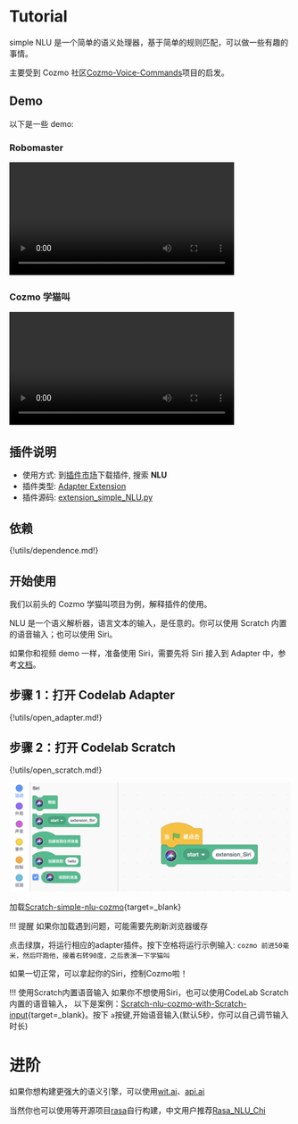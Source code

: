 # Tutorial

simple NLU 是一个简单的语义处理器，基于简单的规则匹配，可以做一些有趣的事情。

主要受到 Cozmo 社区[Cozmo-Voice-Commands](https://github.com/rizal72/Cozmo-Voice-Commands)项目的启发。

## Demo

以下是一些 demo:

### Robomaster

<video width=80% src="/video/1593410656522462.mp4" controls="controls"></video>

### Cozmo 学猫叫

<video width=80% src="/video/1593428681227193.mp4" controls="controls"></video>

## 插件说明

-   使用方式: 到[插件市场](/extension_guide/extension_market/)下载插件, 搜索 **NLU**
-   插件类型: [Adapter Extension](/dev_guide/helloworld/)
-   插件源码: [extension_simple_NLU.py](https://github.com/CodeLabClub/codelab_adapter_extensions/blob/master/extensions_v3/extension_simple_NLU.py)

## 依赖

{!utils/dependence.md!}

## 开始使用

我们以前头的 Cozmo 学猫叫项目为例，解释插件的使用。

NLU 是一个语义解析器，语言文本的输入，是任意的。你可以使用 Scratch 内置的语音输入；也可以使用 Siri。

如果你和视频 demo 一样，准备使用 Siri，需要先将 Siri 接入到 Adapter 中，参考[文档](/extension_guide/siri/)。

## 步骤 1：打开 Codelab Adapter

{!utils/open_adapter.md!}

## 步骤 2：打开 Codelab Scratch

{!utils/open_scratch.md!}

![](/img/3a2539ceababd25a668c6c7de55c6f63.png)


加载[Scratch-simple-nlu-cozmo](https://scratch-beta.codelab.club/?sb3url=https://adapter.codelab.club/sb3/Scratch-nlu-cozmo.sb3){target=\_blank}

!!! 提醒
    如果你加载遇到问题，可能需要先刷新浏览器缓存

点击绿旗，将运行相应的adapter插件。按下空格将运行示例输入: `cozmo 前进50毫米，然后吓跑他，接着右转90度，之后表演一下学猫叫`

如果一切正常，可以拿起你的Siri，控制Cozmo啦！

!!! 使用Scratch内置语音输入
    如果你不想使用Siri，也可以使用CodeLab Scratch内置的语音输入， 以下是案例：[Scratch-nlu-cozmo-with-Scratch-input](https://scratch-beta.codelab.club/?sb3url=https://adapter.codelab.club/sb3/Scratch-nlu-cozmo-with-Scratch-input.sb3){target=\_blank}。按下 `a`按键,开始语音输入(默认5秒，你可以自己调节输入时长)

# 进阶

如果你想构建更强大的语义引擎，可以使用[wit.ai](https://wit.ai/)、[api.ai](http://api.ai/)

当然你也可以使用等开源项目[rasa](https://rasa.com/)自行构建，中文用户推荐[Rasa_NLU_Chi](https://github.com/crownpku/Rasa_NLU_Chi)

